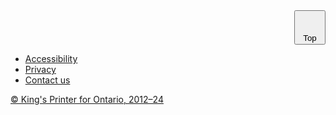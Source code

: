 <style>
.top button {
    width: 50px;
}
.top {
    position: sticky;
    bottom: 20px;
    display: flex;
    flex-direction: column;
    align-items: flex-end;
    gap: 15px;
}
@media (max-width: 640px) {
    .top { max-width: 95%; margin: auto; }
}
@media (min-width: 641px) {
    .top { max-width: 1120px; margin: auto; }
}
</style>
<div class="top">
<button onClick='scrollToTop()' id='actual-btt-button'>
    <svg class="ontario-icon" alt="" aria-hidden="true" focusable="false" sol:category="primary" viewBox="0 0 24 24" preserveAspectRatio="xMidYMid meet"> <use href="#ontario-icon-arrow-up"></use></svg><br />
    Top
</button>
</div>

<footer class='ontario-footer ontario-footer--default'>
    <div class='ontario-row'>
        <div class='ontario-columns ontario-small-12'>
            <ul class='ontario-footer__links-container ontario-footer__links-container--inline'>
                <li><a class='ontario-footer__link' href='https://www.ontario.ca/page/accessibility'>Accessibility</a></li>
                <li><a class='ontario-footer__link' href='https://www.ontario.ca/page/privacy-statement'>Privacy</a></li>
                <li><a class='ontario-footer__link' href='#'>Contact us</a></li>
            </ul>
            <div class='ontario-footer__copyright'>
                <a class='ontario-footer__link' href='https://www.ontario.ca/page/copyright-information'>&copy; King's Printer for Ontario,
                    <span class='ontario-nbsp'>2012&ndash;24</span></a>
            </div>
        </div>
    </div>
</footer>